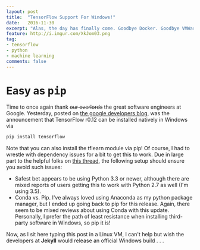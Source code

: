 ```yaml
---
layout: post
title:  "TensorFlow Support For Windows!"
date:   2016-11-30
excerpt: "Alas, the day has finally come. Goodbye Docker. Goodbye VMWare (well, sort of)."
feature: http://i.imgur.com/XkJom03.png
tag:
- tensorflow
- python
- machine learning
comments: false
---
```


# Easy as <kbd>p</kbd><kbd>i</kbd><kbd>p</kbd>

Time to once again thank <s>our overlords</s> the great software engineers at Google. Yesterday, posted on [the google developers blog](https://developers.googleblog.com/2016/11/tensorflow-0-12-adds-support-for-windows.html), was the announcement that TensorFlow r0.12 can be installed natively in Windows via

```bash
pip install tensorflow
```

Note that you can also install the tflearn module via pip! Of course, I had to wrestle with dependency issues for a bit to get this to work. Due in large part to the helpful folks on [this thread](https://www.reddit.com/r/MachineLearning/comments/5fk27q/n_tensorflow_012_adds_support_for_windows/), the following setup should ensure you avoid such issues:

* Safest bet appears to be using Python 3.3 or newer, although there are mixed reports of users getting this to work with Python 2.7 as well (I'm using 3.5). 
* Conda vs. Pip. I've always loved using Anaconda as my python package manager, but I ended up going back to pip for this release. Again, there seem to be mixed reviews about using Conda with this update. Personally, I prefer the path of least resistance when installing third-party software in Windows, so pip it is!


Now, as I sit here typing this post in a Linux VM, I can't help but wish the developers at __Jekyll__ would release an official Windows build . . . 

